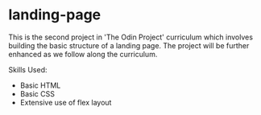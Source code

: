 # landing-page
This is the second project in 'The Odin Project' curriculum which involves building the basic structure of a landing page. The project will be further enhanced as we follow along the curriculum.

Skills Used:
- Basic HTML 
- Basic CSS
- Extensive use of flex layout
